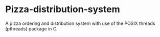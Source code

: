 # Pizza-distribution-system
 A pizza ordering and distribution system with use of the POSIX threads (pthreads) package in C.
